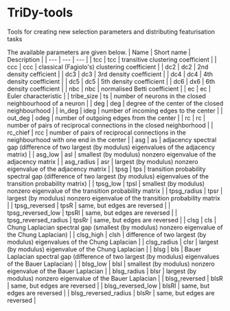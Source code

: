 # TriDy-tools
Tools for creating new selection parameters and distributing featurisation tasks

The available parameters are given below.
| Name | Short name | Description |
| --- | --- | --- |
| tcc | tcc | transitive clustering coefficient |
| ccc | ccc | classical (Fagiolo's) clustering coefficient |
| dc2 | dc2 | 2nd density cefficient |
| dc3 | dc3 | 3rd density coefficient |
| dc4 | dc4 | 4th density coefficient | 
| dc5 | dc5 | 5th density coefficient |
| dc6 | dx6 | 6th density coefficient |
| nbc | nbc | normalised Betti coefficient |
| ec | ec | Euler characteristic | 
| tribe_size | ts | number of neurons in the closed neighbourhood of a neuron | 
| deg | deg | degree of the center of the closed neighbourhood |
| in_deg | ideg | number of incoming edges to the center |
| out_deg | odeg | number of outgoing edges from the center |
| rc | rc | number of pairs of reciprocal connections in the closed neighborhood |
| rc_chief | rcc | number of pairs of reciprocal connections in the neighbourhood with one end in the center |
| asg | as | adjacency spectral gap (difference of two largest (by modulus) eigenvalues of the adjacency matrix) |
| asg_low | asl | smallest (by modulus) nonzero eigenvalue of the adjacency matrix |
| asg_radius | asr | largest (by modulus) nonzero eigenvalue of the adjacency matrix |
| tpsg | tps | transition probability spectral gap (difference of two largest (by modulus) eigenvalues of the transition probability matrix) |
| tpsg_low | tpsl | smallest (by modulus) nonzero eigenvalue of the transition probability matrix | 
| tpsg_radius | tpsr | largest (by modulus) nonzero eigenvalue of the transition probability matrix |
| tpsg_reversed | tpsR | same, but edges are reversed |
| tpsg_reversed_low | tpsRl | same, but edges are reversed |
| tpsg_reversed_radius | tpsRr | same, but edges are reversed | 
| clsg | cls | Chung Laplacian spectral gap (smallest (by modulus) nonzero eigenvalue of the Chung Laplacian) |
| clsg_high | clsh |  difference of two largest (by modulus) eigenvalues of the Chung Laplacian |
| clsg_radius | clsr | largest (by modulus) eigenvalue of the Chung Laplacian |
| blsg | bls | Bauer Laplacian spectral gap (difference of two largest (by modulus) eigenvalues of the Bauer Laplacian) |
| blsg_low | blsl | smallest (by modulus) nonzero eigenvalue of the Bauer Laplacian | 
| blsg_radius | blsr | largest (by modulus) nonzero eigenvalue of the Bauer Laplacian | 
| blsg_reversed | blsR | same, but edges are reversed |
| blsg_reversed_low | blsRl | same, but edges are reversed |
| blsg_reversed_radius | blsRr | same, but edges are reversed |
